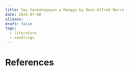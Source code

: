 ```yaml
---
title: Say Sankatageyan a Mangga by Dean Alfred Narra
date: 2024-07-08
aliases: 
draft: false
tags:
  - literature
  - seedlings
---
```


# References